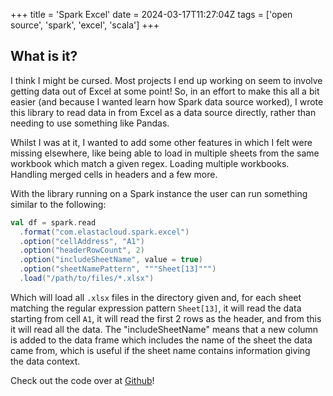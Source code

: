 +++
title = 'Spark Excel'
date = 2024-03-17T11:27:04Z
tags = ['open source', 'spark', 'excel', 'scala']
+++
## What is it?

I think I might be cursed. Most projects I end up working on seem to involve getting data out of Excel at some point! So, in an effort to make this all a bit easier (and because I wanted learn how Spark data source worked), I wrote this library to read data in from Excel as a data source directly, rather than needing to use something like Pandas.

Whilst I was at it, I wanted to add some other features in which I felt were missing elsewhere, like being able to load in multiple sheets from the same workbook which match a given regex. Loading multiple workbooks. Handling merged cells in headers and a few more.

With the library running on a Spark instance the user can run something similar to the following:

```scala
val df = spark.read
  .format("com.elastacloud.spark.excel")
  .option("cellAddress", "A1")
  .option("headerRowCount", 2)
  .option("includeSheetName", value = true)
  .option("sheetNamePattern", """Sheet[13]""")
  .load("/path/to/files/*.xlsx")
```

Which will load all `.xlsx` files in the directory given and, for each sheet matching the regular expression pattern `Sheet[13]`, it will read the data starting from cell `A1`, it will read the first 2 rows as the header, and from this it will read all the data. The "includeSheetName" means that a new column is added to the data frame which includes the name of the sheet the data came from, which is useful if the sheet name contains information giving the data context.

Check out the code over at [Github](https://github.com/elastacloud/spark-excel "Spark Excel")!
